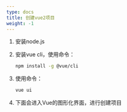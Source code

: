 ```yaml
---
type: docs
title: 创建vue2项目
weight: -1
---
```



1. 安装node.js

2. 安装vue cli，使用命令：  
   ```bash
   npm install -g @vue/cli
   ```

3. 使用命令：  
   ```bash
   vue ui
   ```

4. 下面会进入Vue的图形化界面，进行创建项目